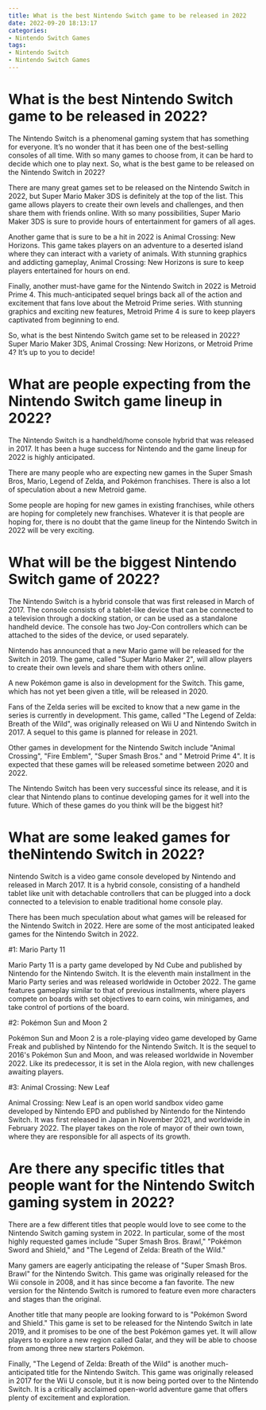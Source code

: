 ```yaml
---
title: What is the best Nintendo Switch game to be released in 2022 
date: 2022-09-20 18:13:17
categories:
- Nintendo Switch Games
tags:
- Nintendo Switch
- Nintendo Switch Games
---
```



#  What is the best Nintendo Switch game to be released in 2022? 

The Nintendo Switch is a phenomenal gaming system that has something for everyone. It’s no wonder that it has been one of the best-selling consoles of all time. With so many games to choose from, it can be hard to decide which one to play next. So, what is the best game to be released on the Nintendo Switch in 2022?

There are many great games set to be released on the Nintendo Switch in 2022, but Super Mario Maker 3DS is definitely at the top of the list. This game allows players to create their own levels and challenges, and then share them with friends online. With so many possibilities, Super Mario Maker 3DS is sure to provide hours of entertainment for gamers of all ages.

Another game that is sure to be a hit in 2022 is Animal Crossing: New Horizons. This game takes players on an adventure to a deserted island where they can interact with a variety of animals. With stunning graphics and addicting gameplay, Animal Crossing: New Horizons is sure to keep players entertained for hours on end.

Finally, another must-have game for the Nintendo Switch in 2022 is Metroid Prime 4. This much-anticipated sequel brings back all of the action and excitement that fans love about the Metroid Prime series. With stunning graphics and exciting new features, Metroid Prime 4 is sure to keep players captivated from beginning to end.

So, what is the best Nintendo Switch game set to be released in 2022? Super Mario Maker 3DS, Animal Crossing: New Horizons, or Metroid Prime 4? It’s up to you to decide!

#  What are people expecting from the Nintendo Switch game lineup in 2022? 

The Nintendo Switch is a handheld/home console hybrid that was released in 2017. It has been a huge success for Nintendo and the game lineup for 2022 is highly anticipated.

There are many people who are expecting new games in the Super Smash Bros, Mario, Legend of Zelda, and Pokémon franchises. There is also a lot of speculation about a new Metroid game.

Some people are hoping for new games in existing franchises, while others are hoping for completely new franchises. Whatever it is that people are hoping for, there is no doubt that the game lineup for the Nintendo Switch in 2022 will be very exciting.

#  What will be the biggest Nintendo Switch game of 2022? 
The Nintendo Switch is a hybrid console that was first released in March of 2017. The console consists of a tablet-like device that can be connected to a television through a docking station, or can be used as a standalone handheld device. The console has two Joy-Con controllers which can be attached to the sides of the device, or used separately.

Nintendo has announced that a new Mario game will be released for the Switch in 2019. The game, called "Super Mario Maker 2", will allow players to create their own levels and share them with others online. 

A new Pokémon game is also in development for the Switch. This game, which has not yet been given a title, will be released in 2020. 

Fans of the Zelda series will be excited to know that a new game in the series is currently in development. This game, called "The Legend of Zelda: Breath of the Wild", was originally released on Wii U and Nintendo Switch in 2017. A sequel to this game is planned for release in 2021. 

Other games in development for the Nintendo Switch include "Animal Crossing", "Fire Emblem", "Super Smash Bros." and " Metroid Prime 4". It is expected that these games will be released sometime between 2020 and 2022. 

The Nintendo Switch has been very successful since its release, and it is clear that Nintendo plans to continue developing games for it well into the future. Which of these games do you think will be the biggest hit?

#  What are some leaked games for theNintendo Switch in 2022? 

Nintendo Switch is a video game console developed by Nintendo and released in March 2017. It is a hybrid console, consisting of a handheld tablet like unit with detachable controllers that can be plugged into a dock connected to a television to enable traditional home console play.

There has been much speculation about what games will be released for the Nintendo Switch in 2022. Here are some of the most anticipated leaked games for the Nintendo Switch in 2022.

#1: Mario Party 11

Mario Party 11 is a party game developed by Nd Cube and published by Nintendo for the Nintendo Switch. It is the eleventh main installment in the Mario Party series and was released worldwide in October 2022. The game features gameplay similar to that of previous installments, where players compete on boards with set objectives to earn coins, win minigames, and take control of portions of the board.

#2: Pokémon Sun and Moon 2 

Pokémon Sun and Moon 2 is a role-playing video game developed by Game Freak and published by Nintendo for the Nintendo Switch. It is the sequel to 2016's Pokémon Sun and Moon, and was released worldwide in November 2022. Like its predecessor, it is set in the Alola region, with new challenges awaiting players.

#3: Animal Crossing: New Leaf 

Animal Crossing: New Leaf is an open world sandbox video game developed by Nintendo EPD and published by Nintendo for the Nintendo Switch. It was first released in Japan in November 2021, and worldwide in February 2022. The player takes on the role of mayor of their own town, where they are responsible for all aspects of its growth.

#  Are there any specific titles that people want for the Nintendo Switch gaming system in 2022?

There are a few different titles that people would love to see come to the Nintendo Switch gaming system in 2022. In particular, some of the most highly requested games include "Super Smash Bros. Brawl," "Pokémon Sword and Shield," and "The Legend of Zelda: Breath of the Wild."

Many gamers are eagerly anticipating the release of "Super Smash Bros. Brawl" for the Nintendo Switch. This game was originally released for the Wii console in 2008, and it has since become a fan favorite. The new version for the Nintendo Switch is rumored to feature even more characters and stages than the original.

Another title that many people are looking forward to is "Pokémon Sword and Shield." This game is set to be released for the Nintendo Switch in late 2019, and it promises to be one of the best Pokémon games yet. It will allow players to explore a new region called Galar, and they will be able to choose from among three new starters Pokémon.

Finally, "The Legend of Zelda: Breath of the Wild" is another much-anticipated title for the Nintendo Switch. This game was originally released in 2017 for the Wii U console, but it is now being ported over to the Nintendo Switch. It is a critically acclaimed open-world adventure game that offers plenty of excitement and exploration.